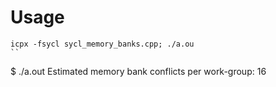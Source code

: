 # Usage
```
icpx -fsycl sycl_memory_banks.cpp; ./a.ou
``

```
$ ./a.out
Estimated memory bank conflicts per work-group: 16
```
